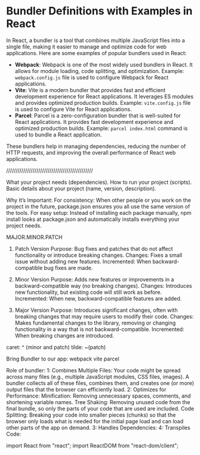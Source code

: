 # Bundler Definitions with Examples in React

In React, a bundler is a tool that combines multiple JavaScript files into a single file, making it easier to manage and optimize code for web applications. Here are some examples of popular bundlers used in React:

* **Webpack**: Webpack is one of the most widely used bundlers in React. It allows for module loading, code splitting, and optimization. Example: `webpack.config.js` file is used to configure Webpack for React applications.
* **Vite**: Vite is a modern bundler that provides fast and efficient development experience for React applications. It leverages ES modules and provides optimized production builds. Example: `vite.config.js` file is used to configure Vite for React applications.
* **Parcel**: Parcel is a zero-configuration bundler that is well-suited for React applications. It provides fast development experience and optimized production builds. Example: `parcel index.html` command is used to bundle a React application.

These bundlers help in managing dependencies, reducing the number of HTTP requests, and improving the overall performance of React web applications.

//////////////////////////////////////////////

<!-- Package.json -->
What your project needs (dependencies).
How to run your project (scripts).
Basic details about your project (name, version, description).

Why It’s Important:
For consistency: When other people or you work on the project in the future, package.json ensures you all use the same version of the tools.
For easy setup: Instead of installing each package manually, npm install looks at package.json and automatically installs everything your project needs.

<!-- First initialize your project with npm init -->
<!-- These are the updates -->
MAJOR.MINOR.PATCH

1. Patch Version
Purpose: Bug fixes and patches that do not affect functionality or introduce breaking changes.
Changes: Fixes a small issue without adding new features.
Incremented: When backward-compatible bug fixes are made.

2. Minor Version
Purpose: Adds new features or improvements in a backward-compatible way (no breaking changes).
Changes: Introduces new functionality, but existing code will still work as before.
Incremented: When new, backward-compatible features are added.

3. Major Version
Purpose: Introduces significant changes, often with breaking changes that may require users to modify their code.
Changes: Makes fundamental changes to the library, removing or changing functionality in a way that is not backward-compatible.
Incremented: When breaking changes are introduced.

caret: ^ (minor and patch)
tilde: ~(patch)

Bring Bundler to our app:
webpack
vite
parcel
<!-- npm install -D parcel -->

Role of bundler:
1: Combines Multiple Files:
Your code might be spread across many files (e.g., multiple JavaScript modules, CSS files, images). A bundler collects all of these files, combines them, and creates one (or more) output files that the browser can efficiently load.
2: Optimizes for Performance: Minification: Removing unnecessary spaces, comments, and shortening variable names.
Tree Shaking: Removing unused code from the final bundle, so only the parts of your code that are used are included.
Code Splitting: Breaking your code into smaller pieces (chunks) so that the browser only loads what is needed for the initial page load and can load other parts of the app on demand.
3: Handles Dependencies:
4: Transpiles Code:

<!-- npx parcel index.html -->
<!-- npx parcel build index.html -->

<!-- npm install react
npm install react-dom -->

import React from "react";
import ReactDOM from "react-dom/client";
